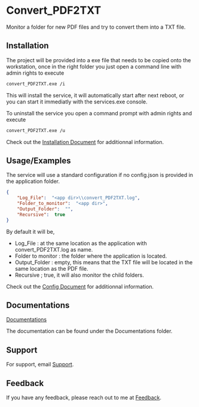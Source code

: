 
# Convert_PDF2TXT

Monitor a folder for new PDF files and try to convert them into a TXT file.


## Installation

The project will be provided into a exe file that needs to be copied onto the workstation, once in the right folder you just open a command line with admin rights to execute

```bash
convert_PDF2TXT.exe /i
```
This will install the service, it will automatically start after next reboot, or you can start it immediatly with the services.exe console.

To uninstall the service you open a command prompt with admin rights and execute
```bash
convert_PDF2TXT.exe /u
```

Check out the [Installation Document](./Documentations/Installation.md) for additionnal information.

## Usage/Examples

The service will use a standard configuration if no config.json is provided in the application folder.

```json
{
    "Log_File":  "<app dir>\\convert_PDF2TXT.log",
    "Folder_to_monitor":  "<app dir>",
    "Output_Folder":  "",
    "Recursive":  true
}
```
By default it will be,
- Log_File : at the same location as the application with convert_PDF2TXT.log as name.
- Folder to monitor : the folder where the application is located.
- Output_Folder : empty, this means that the TXT file will be located in the same location as the PDF file.
- Recursive ; true, it will also monitor the child folders.

Check out the [Config Document](./Documentations/Config.md) for additionnal information.

## Documentations

[Documentations](./Documentations)

The documentation can be found under the Documentations folder.
## Support

For support, email [Support](31592338+marth1974@users.noreply.github.com).


## Feedback

If you have any feedback, please reach out to me at [Feedback](31592338+marth1974@users.noreply.github.com).
